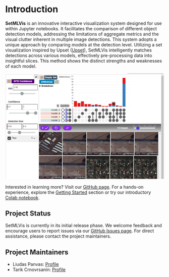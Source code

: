 # Introduction

**SetMLVis** is an innovative interactive visualization system designed for use within Jupyter notebooks. It facilitates the comparison of different object detection models, addressing the limitations of aggregate metrics and the visual clutter inherent in multiple image detections. This system adopts a unique approach by comparing models at the detection level. Utilizing a set visualization inspired by Upset ([Upset](https://upset.app/)), SetMLVis intelligently matches detections across various models, effectively pre-processing data into insightful slices. This method shows the distinct strengths and weaknesses of each model.

![Visual Representation of SetMLVis](../public/mainInterface.png)

Interested in learning more? Visit our [GitHub page](https://github.com/VisDunneRight/setmlvis). For a hands-on experience, explore the [Getting Started](./getting_started.md) section or try our introductory [Colab notebook](https://colab.research.google.com/drive/1-tuGJ9RpCm3ROBjUD2lHiRK2H9Tgoc6V?usp=sharing).
## Project Status

SetMLVis is currently in its initial release phase. We welcome feedback and encourage users to report issues via our [GitHub Issues page](https://github.com/VisDunneRight/setmlvis). For direct assistance, please contact the project maintainers.

## Project Maintainers

- Liudas Panvas: [Profile](https://lpanavas.github.io/#/)
- Tarik Crnovrsanin: [Profile](https://www.tarikc.net/)
